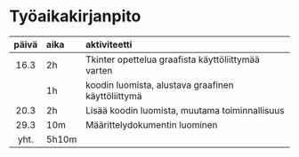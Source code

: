 # Työaikakirjanpito

| päivä | aika | aktiviteetti  |
| :----:|:-----| :-----|
| 16.3  | 2h   | Tkinter opettelua graafista käyttöliittymää varten |
|       | 1h   | koodin luomista, alustava graafinen käyttöliittymä |
| 20.3  | 2h   | Lisää koodin luomista, muutama toiminnallisuus |
| 29.3  | 10m  | Määrittelydokumentin luominen
| yht.  |5h10m | 